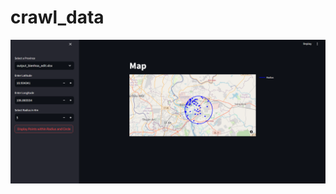 # crawl_data

![Visualize Latitude Longitude](https://github.com/huylg0901/crawl_data/blob/main/img/demo.png?raw=true)
